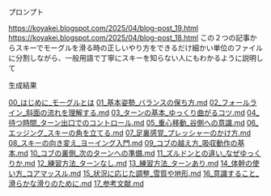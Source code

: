 
プロンプト

https://koyakei.blogspot.com/2025/04/blog-post_19.html
https://koyakei.blogspot.com/2025/04/blog-post_18.html
この２つの記事からスキーでモーグルを滑る時の正しいやり方をできるだけ細かい単位のファイルに分割しながら、一般用語で丁寧にスキーを知らない人にもわかるように説明して

生成結果

[00_はじめに_モーグルとは](generation_with_ai/manus/result/00_%E3%81%AF%E3%81%97%E3%82%99%E3%82%81%E3%81%AB_%E3%83%A2%E3%83%BC%E3%82%AF%E3%82%99%E3%83%AB%E3%81%A8%E3%81%AF.md)
[01_基本姿勢_バランスの保ち方.md](generation_with_ai/manus/result/01_%E5%9F%BA%E6%9C%AC%E5%A7%BF%E5%8B%A2_%E3%83%8F%E3%82%99%E3%83%A9%E3%83%B3%E3%82%B9%E3%81%AE%E4%BF%9D%E3%81%A1%E6%96%B9.md)
[02_フォールライン_斜面の流れを理解する.md](generation_with_ai/manus/result/02_%E3%83%95%E3%82%A9%E3%83%BC%E3%83%AB%E3%83%A9%E3%82%A4%E3%83%B3_%E6%96%9C%E9%9D%A2%E3%81%AE%E6%B5%81%E3%82%8C%E3%82%92%E7%90%86%E8%A7%A3%E3%81%99%E3%82%8B.md)
[03_ターンの基本_ゆっくり曲がるコツ.md](generation_with_ai/manus/result/03_%E3%82%BF%E3%83%BC%E3%83%B3%E3%81%AE%E5%9F%BA%E6%9C%AC_%E3%82%86%E3%81%A3%E3%81%8F%E3%82%8A%E6%9B%B2%E3%81%8B%E3%82%99%E3%82%8B%E3%82%B3%E3%83%84.md)
[04_待つ時間_ターン出口でのコントロール.md](generation_with_ai/manus/result/04_%E5%BE%85%E3%81%A4%E6%99%82%E9%96%93_%E3%82%BF%E3%83%BC%E3%83%B3%E5%87%BA%E5%8F%A3%E3%81%A6%E3%82%99%E3%81%AE%E3%82%B3%E3%83%B3%E3%83%88%E3%83%AD%E3%83%BC%E3%83%AB.md)
[05_重心移動_谷側への意識.md](generation_with_ai/manus/result/05_%E9%87%8D%E5%BF%83%E7%A7%BB%E5%8B%95_%E8%B0%B7%E5%81%B4%E3%81%B8%E3%81%AE%E6%84%8F%E8%AD%98.md)
[06_エッジング_スキーの角を立てる.md](generation_with_ai/manus/result/06_%E3%82%A8%E3%83%83%E3%82%B7%E3%82%99%E3%83%B3%E3%82%AF%E3%82%99_%E3%82%B9%E3%82%AD%E3%83%BC%E3%81%AE%E8%A7%92%E3%82%92%E7%AB%8B%E3%81%A6%E3%82%8B.md)
[07_足裏感覚_プレッシャーのかけ方.md](generation_with_ai/manus/result/07_%E8%B6%B3%E8%A3%8F%E6%84%9F%E8%A6%9A_%E3%83%95%E3%82%9A%E3%83%AC%E3%83%83%E3%82%B7%E3%83%A3%E3%83%BC%E3%81%AE%E3%81%8B%E3%81%91%E6%96%B9.md)
[08_スキーの向き変え_ヨーイング入門.md](generation_with_ai/manus/result/08_%E3%82%B9%E3%82%AD%E3%83%BC%E3%81%AE%E5%90%91%E3%81%8D%E5%A4%89%E3%81%88_%E3%83%A8%E3%83%BC%E3%82%A4%E3%83%B3%E3%82%AF%E3%82%99%E5%85%A5%E9%96%80.md)
[09_コブの越え方_吸収動作の基本.md](generation_with_ai/manus/result/09_%E3%82%B3%E3%83%95%E3%82%99%E3%81%AE%E8%B6%8A%E3%81%88%E6%96%B9_%E5%90%B8%E5%8F%8E%E5%8B%95%E4%BD%9C%E3%81%AE%E5%9F%BA%E6%9C%AC.md)
[10_コブの裏側_次のターンへの準備.md](generation_with_ai/manus/result/10_%E3%82%B3%E3%83%95%E3%82%99%E3%81%AE%E8%A3%8F%E5%81%B4_%E6%AC%A1%E3%81%AE%E3%82%BF%E3%83%BC%E3%83%B3%E3%81%B8%E3%81%AE%E6%BA%96%E5%82%99.md)
[11_ズルドンとの違い_なぜゆっくりか.md](generation_with_ai/manus/result/11_%E3%82%B9%E3%82%99%E3%83%AB%E3%83%88%E3%82%99%E3%83%B3%E3%81%A8%E3%81%AE%E9%81%95%E3%81%84_%E3%81%AA%E3%81%9B%E3%82%99%E3%82%86%E3%81%A3%E3%81%8F%E3%82%8A%E3%81%8B.md)
[12_練習方法_ターンなし.md](generation_with_ai/manus/result/12_%E7%B7%B4%E7%BF%92%E6%96%B9%E6%B3%95_%E3%82%BF%E3%83%BC%E3%83%B3%E3%81%AA%E3%81%97.md)
[13_練習方法_ターンあり.md](generation_with_ai/manus/result/13_%E7%B7%B4%E7%BF%92%E6%96%B9%E6%B3%95_%E3%82%BF%E3%83%BC%E3%83%B3%E3%81%82%E3%82%8A.md)
[14_体幹の使い方_コアマッスル.md](generation_with_ai/manus/result/14_%E4%BD%93%E5%B9%B9%E3%81%AE%E4%BD%BF%E3%81%84%E6%96%B9_%E3%82%B3%E3%82%A2%E3%83%9E%E3%83%83%E3%82%B9%E3%83%AB.md)
[15_状況に応じた調整_雪質や地形.md](generation_with_ai/manus/result/15_%E7%8A%B6%E6%B3%81%E3%81%AB%E5%BF%9C%E3%81%97%E3%82%99%E3%81%9F%E8%AA%BF%E6%95%B4_%E9%9B%AA%E8%B3%AA%E3%82%84%E5%9C%B0%E5%BD%A2.md)
[16_意識すること_滑らかな滑りのために.md](generation_with_ai/manus/result/16_%E6%84%8F%E8%AD%98%E3%81%99%E3%82%8B%E3%81%93%E3%81%A8_%E6%BB%91%E3%82%89%E3%81%8B%E3%81%AA%E6%BB%91%E3%82%8A%E3%81%AE%E3%81%9F%E3%82%81%E3%81%AB.md)
[17_参考文献.md](generation_with_ai/manus/result/17_%E5%8F%82%E8%80%83%E6%96%87%E7%8C%AE.md)